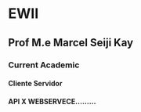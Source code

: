 # EWII
## Prof M.e Marcel Seiji Kay
### Current Academic  
#### Cliente Servidor
#### API X WEBSERVECE.........
